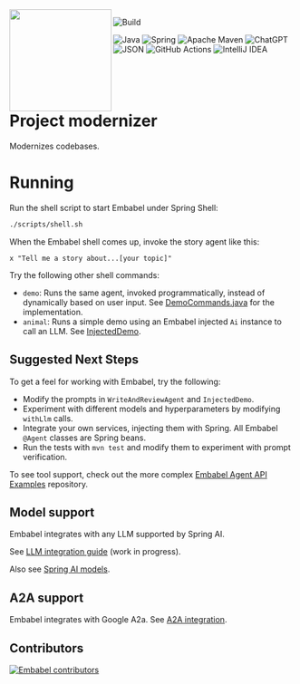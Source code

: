 <img align="left" src="https://github.com/embabel/embabel-agent/blob/main/embabel-agent-api/images/315px-Meister_der_Weltenchronik_001.jpg?raw=true" width="180">

![Build](https://github.com/embabel/java-agent-template/actions/workflows/maven.yml/badge.svg)

![Java](https://img.shields.io/badge/java-%23ED8B00.svg?style=for-the-badge&logo=openjdk&logoColor=white)
![Spring](https://img.shields.io/badge/spring-%236DB33F.svg?style=for-the-badge&logo=spring&logoColor=white)
![Apache Maven](https://img.shields.io/badge/Apache%20Maven-C71A36?style=for-the-badge&logo=Apache%20Maven&logoColor=white)
![ChatGPT](https://img.shields.io/badge/chatGPT-74aa9c?style=for-the-badge&logo=openai&logoColor=white)
![JSON](https://img.shields.io/badge/JSON-000?logo=json&logoColor=fff)
![GitHub Actions](https://img.shields.io/badge/github%20actions-%232671E5.svg?style=for-the-badge&logo=githubactions&logoColor=white)
![IntelliJ IDEA](https://img.shields.io/badge/IntelliJIDEA-000000.svg?style=for-the-badge&logo=intellij-idea&logoColor=white)

&nbsp;&nbsp;&nbsp;&nbsp;

&nbsp;&nbsp;&nbsp;&nbsp;

# Project modernizer

Modernizes codebases.

# Running

Run the shell script to start Embabel under Spring Shell:

```bash
./scripts/shell.sh
```

When the Embabel shell comes up, invoke the story agent like this:

```
x "Tell me a story about...[your topic]"
```

Try the following other shell commands:

- `demo`: Runs the same agent, invoked programmatically, instead of dynamically based on user input.
  See [DemoCommands.java](./src/main/java/com/embabel/template/DemoShell.java) for the
  implementation.
- `animal`:  Runs a simple demo using an Embabel injected `Ai` instance to call an LLM.
  See [InjectedDemo](./src/main/java/com/embabel/template/injected/InjectedDemo.java).

## Suggested Next Steps

To get a feel for working with Embabel, try the following:

- Modify the prompts in `WriteAndReviewAgent` and `InjectedDemo`.
- Experiment with different models and hyperparameters by modifying `withLlm` calls.
- Integrate your own services, injecting them with Spring. All Embabel `@Agent` classes are Spring beans.
- Run the tests with `mvn test` and modify them to experiment with prompt verification.

To see tool support, check out the more
complex [Embabel Agent API Examples](https://github.com/embabel/embabel-agent-examples) repository.

## Model support

Embabel integrates with any LLM supported by Spring AI.

See [LLM integration guide](docs/llm-docs.md) (work in progress).

Also see [Spring AI models](https://docs.spring.io/spring-ai/reference/api/index.html).

## A2A support

Embabel integrates with Google A2a. See [A2A integration](docs/a2a.md).

## Contributors

[![Embabel contributors](https://contrib.rocks/image?repo=embabel/java-agent-template)](https://github.com/embabel/java-agent-template/graphs/contributors)

